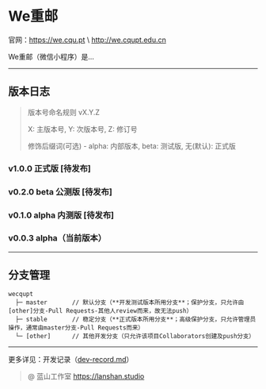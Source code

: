 We重邮
===
官网：https://we.cqu.pt \ http://we.cqupt.edu.cn

We重邮（微信小程序）是...

---

## 版本日志

> 版本号命名规则 vX.Y.Z
> 
> X: 主版本号, Y: 次版本号, Z: 修订号
> 
> 修饰后缀词(可选) - alpha: 内部版本, beta: 测试版, 无(默认): 正式版

### v1.0.0 正式版 [待发布]

### v0.2.0 beta 公测版 [待发布]

### v0.1.0 alpha 内测版 [待发布]

### v0.0.3 alpha（当前版本） 

---

## 分支管理

```
wecqupt
  ├─ master       // 默认分支（**开发测试版本所用分支**；保护分支，只允许由[other]分支-Pull Requests-其他人review而来，故无法push）
  ├─ stable       // 稳定分支（**正式版本所用分支**；高级保护分支，只允许管理员操作，通常由master分支-Pull Requests而来）
  └─ [other]      // 其他开发分支（只允许该项目Collaborators创建及push分支）
```

---

更多详见：开发记录（[dev-record.md](https://github.com/lanshan-studio/wecqupt/dev-record.md)）

> @ 蓝山工作室 https://lanshan.studio